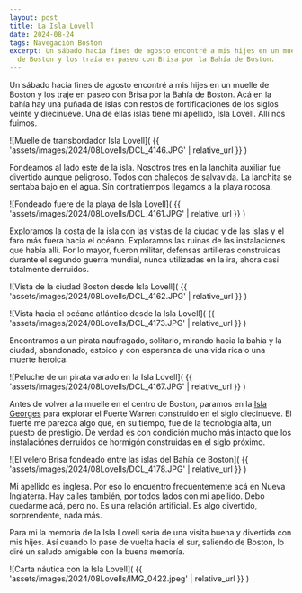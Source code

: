 ```yaml
---
layout: post
title: La Isla Lovell
date: 2024-08-24
tags: Navegación Boston
excerpt: Un sábado hacia fines de agosto encontré a mis hijes en un muelle
  de Boston y los traía en paseo con Brisa por la Bahía de Boston.
---
```


Un sábado hacia fines de agosto encontré a mis hijes en un muelle de
Boston y los traje en paseo con Brisa por la Bahía de Boston. Acá en la bahía
hay una puñada de islas con restos de fortificaciones de los siglos veinte y
diecinueve.  Una de ellas islas tiene mi apellido, Isla Lovell. Allí nos
fuimos.

![Muelle de transbordador Isla Lovell](
  {{ 'assets/images/2024/08Lovells/DCL_4146.JPG' | relative_url }}
)

Fondeamos al lado este de la isla. Nosotros tres en la lanchita
auxiliar fue divertido aunque peligroso. Todos con chalecos de salvavida.
La lanchita se sentaba bajo en el agua. Sin contratiempos llegamos
a la playa rocosa.

![Fondeado fuere de la playa de Isla Lovell](
  {{ 'assets/images/2024/08Lovells/DCL_4161.JPG' | relative_url }}
)

Exploramos la costa de la isla con las vistas de la ciudad y de las islas y el
faro más fuera hacia el océano.  Exploramos las ruinas de las instalaciones
que había allí.  Por lo mayor, fueron militar, defensas artilleras
construidas durante el segundo guerra mundial, nunca utilizadas en la ira,
ahora casi totalmente derruidos.

![Vista de la ciudad Boston desde Isla Lovell](
  {{ 'assets/images/2024/08Lovells/DCL_4162.JPG' | relative_url }}
)

![Vista hacia el océano atlántico desde la Isla Lovell](
  {{ 'assets/images/2024/08Lovells/DCL_4173.JPG' | relative_url }}
)

Encontramos a un pirata naufragado, solitario, mirando hacia la bahía y
la ciudad, abandonado, estoico y con esperanza de una vida rica o una
muerte heroica.

![Peluche de un pirata varado en la Isla Lovell](
  {{ 'assets/images/2024/08Lovells/DCL_4167.JPG' | relative_url }}
)

Antes de volver a la muelle en el centro de Boston, paramos en la [Isla
Georges][georges] para explorar el Fuerte Warren construido en el siglo
diecinueve. El fuerte me parezca algo que, en su tiempo, fue de la
tecnología alta, un puesto de prestigio. De verdad es con condición mucho
más intacto que los instalaciónes derruidos de hormigón construidas en el
siglo próximo.

[georges]: https://www.bostonharborislands.org/georges-island/

![El velero Brisa fondeado entre las islas del Bahía de Boston](
  {{ 'assets/images/2024/08Lovells/DCL_4178.JPG' | relative_url }}
)

Mi apellido es inglesa. Por eso lo encuentro frecuentemente acá en Nueva
Inglaterra. Hay calles también, por todos lados con mi apellido. Debo
quedarme acá, pero no. Es una relación artificial. Es algo divertido,
sorprendente, nada más.

Para  mi la memoria de la Isla Lovell sería de una visita
buena y divertida con mis hijes. Así cuando lo pase de vuelta hacia el
sur, saliendo de Boston, lo diré un saludo amigable con la buena memoría.

![Carta náutica con la Isla Lovell](
  {{ 'assets/images/2024/08Lovells/IMG_0422.jpeg' | relative_url }}
)


